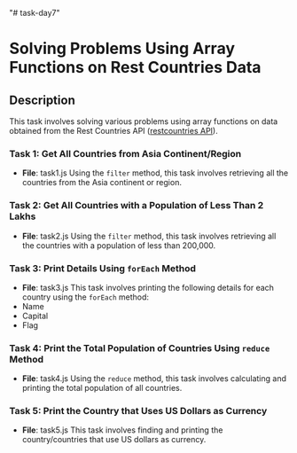 "# task-day7" 
# Solving Problems Using Array Functions on Rest Countries Data

## Description

This task involves solving various problems using array functions on data obtained from the Rest Countries API ([restcountries API](https://restcountries.com/v3.1/all)).

### Task 1: Get All Countries from Asia Continent/Region
- **File**: task1.js
Using the `filter` method, this task involves retrieving all the countries from the Asia continent or region.
### Task 2: Get All Countries with a Population of Less Than 2 Lakhs
- **File**: task2.js
Using the `filter` method, this task involves retrieving all the countries with a population of less than 200,000.

### Task 3: Print Details Using `forEach` Method
- **File**: task3.js
This task involves printing the following details for each country using the `forEach` method:
- Name
- Capital
- Flag

### Task 4: Print the Total Population of Countries Using `reduce` Method
- **File**: task4.js
Using the `reduce` method, this task involves calculating and printing the total population of all countries.

### Task 5: Print the Country that Uses US Dollars as Currency
- **File**: task5.js
This task involves finding and printing the country/countries that use US dollars as currency.